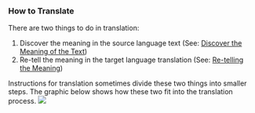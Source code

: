 
### How to Translate

There are two things to do in translation:

1. Discover the meaning in the source language text (See: [Discover the Meaning of the Text](../translate-discover/01.md))
1. Re-tell the meaning in the target language translation (See: [Re-telling the Meaning](../translate-retell/01.md))

Instructions for translation sometimes divide these two things into smaller steps. The graphic below shows how these two fit into the translation process.
![](https://cdn.door43.org/ta/jpg/translation_process.png)
